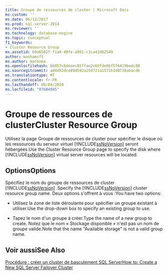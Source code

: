 ```yaml
---
title: Groupe de ressources de cluster | Microsoft Docs
ms.custom: ''
ms.date: 06/13/2017
ms.prod: sql-server-2014
ms.reviewer: ''
ms.technology: database-engine
ms.topic: conceptual
f1_keywords:
- Cluster Resource Group
ms.assetid: 69a6582f-f1a8-40fe-a991-c3ca42d62540
author: mashamsft
ms.author: mathoma
ms.openlocfilehash: bb057c6deaec85ffae2c69fde0bf5f6419bedc88
ms.sourcegitcommit: ad4d92dce894592a259721a1571b1d8736abacdb
ms.translationtype: MT
ms.contentlocale: fr-FR
ms.lasthandoff: 08/04/2020
ms.locfileid: "87604945"
---
```

# <a name="cluster-resource-group"></a><span data-ttu-id="d6499-102">Groupe de ressources de cluster</span><span class="sxs-lookup"><span data-stu-id="d6499-102">Cluster Resource Group</span></span>
  <span data-ttu-id="d6499-103">Utilisez la page Groupe de ressources de cluster pour spécifier le disque où les ressources du serveur virtuel [!INCLUDE[ssNoVersion](../../includes/ssnoversion-md.md)] seront hébergées.</span><span class="sxs-lookup"><span data-stu-id="d6499-103">Use the Cluster Resource Group page to specify the disk where [!INCLUDE[ssNoVersion](../../includes/ssnoversion-md.md)] virtual server resources will be located.</span></span>  
  
## <a name="options"></a><span data-ttu-id="d6499-104">Options</span><span class="sxs-lookup"><span data-stu-id="d6499-104">Options</span></span>  
 <span data-ttu-id="d6499-105">Spécifiez le nom du groupe de ressources de cluster [!INCLUDE[ssNoVersion](../../includes/ssnoversion-md.md)] .</span><span class="sxs-lookup"><span data-stu-id="d6499-105">Specify the [!INCLUDE[ssNoVersion](../../includes/ssnoversion-md.md)] cluster resource group name.</span></span> <span data-ttu-id="d6499-106">Deux options s'offrent à vous :</span><span class="sxs-lookup"><span data-stu-id="d6499-106">You have two options:</span></span>  
  
-   <span data-ttu-id="d6499-107">Utilisez la zone de liste déroulante pour spécifier un groupe existant à utiliser.</span><span class="sxs-lookup"><span data-stu-id="d6499-107">Use the drop-down box to specify an existing group to use.</span></span>  
  
-   <span data-ttu-id="d6499-108">Tapez le nom d'un groupe à créer.</span><span class="sxs-lookup"><span data-stu-id="d6499-108">Type the name of a new group to create.</span></span> <span data-ttu-id="d6499-109">Notez que le nom « Stockage disponible » n'est pas un nom de groupe valide.</span><span class="sxs-lookup"><span data-stu-id="d6499-109">Note that the name "Available storage" is not a valid group name.</span></span>  
  
## <a name="see-also"></a><span data-ttu-id="d6499-110">Voir aussi</span><span class="sxs-lookup"><span data-stu-id="d6499-110">See Also</span></span>  
 [<span data-ttu-id="d6499-111">Procédure : créer un cluster de basculement SQL Server</span><span class="sxs-lookup"><span data-stu-id="d6499-111">How to: Create a New SQL Server Failover Cluster</span></span>](https://go.microsoft.com/fwlink/?LinkId=190960)  
  
  
